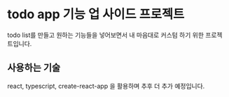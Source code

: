 # todo app 기능 업 사이드 프로젝트

todo list를 만들고 원하는 기능들을 넣어보면서 내 마음대로 커스텀 하기 위한 프로젝트입니다.

## 사용하는 기술

react, typescript, create-react-app 을 활용하며 추후 더 추가 예정입니다.
